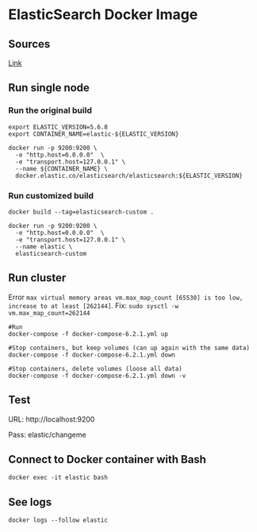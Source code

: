 # ElasticSearch Docker Image

## Sources

[Link](https://www.elastic.co/guide/en/elasticsearch/reference/current/docker.html)

## Run single node

### Run the original build

```
export ELASTIC_VERSION=5.6.8
export CONTAINER_NAME=elastic-${ELASTIC_VERSION}

docker run -p 9200:9200 \
  -e "http.host=0.0.0.0"  \
  -e "transport.host=127.0.0.1" \
  --name ${CONTAINER_NAME} \
  docker.elastic.co/elasticsearch/elasticsearch:${ELASTIC_VERSION}
```

### Run customized build
```
docker build --tag=elasticsearch-custom .

docker run -p 9200:9200 \
  -e "http.host=0.0.0.0"  \
  -e "transport.host=127.0.0.1" \
  --name elastic \
  elasticsearch-custom
```

## Run cluster
Error `max virtual memory areas vm.max_map_count [65530] is too low, increase to at least [262144]`.
Fix: `sudo sysctl -w vm.max_map_count=262144`
```
#Run
docker-compose -f docker-compose-6.2.1.yml up

#Stop containers, but keep volumes (can up again with the same data)
docker-compose -f docker-compose-6.2.1.yml down

#Stop containers, delete volumes (loose all data)
docker-compose -f docker-compose-6.2.1.yml down -v
```
## Test

URL: http://localhost:9200

Pass: elastic/changeme

## Connect to Docker container with Bash
```
docker exec -it elastic bash
```

## See logs
```
docker logs --follow elastic
```

